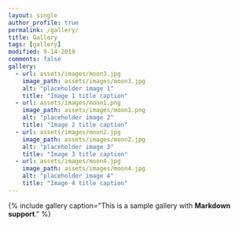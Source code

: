 ```yaml
---
layout: single
author_profile: true
permalink: /gallery/
title: Gallery
tags: [gallery]
modified: 9-14-2019
comments: false
gallery:
  - url: assets/images/moon3.jpg
    image_path: assets/images/moon3.jpg
    alt: "placeholder image 1"
    title: "Image 1 title caption"
  - url: assets/images/moon1.png
    image_path: assets/images/moon1.png
    alt: "placeholder image 2"
    title: "Image 2 title caption"
  - url: assets/images/moon2.jpg
    image_path: assets/images/moon2.jpg
    alt: "placeholder image 3"
    title: "Image 3 title caption"  
  - url: assets/images/moon4.jpg
    image_path: assets/images/moon4.jpg
    alt: "placeholder image 4"
    title: "Image 4 title caption" 
---
```


{% include gallery caption="This is a sample gallery with **Markdown support**." %}

